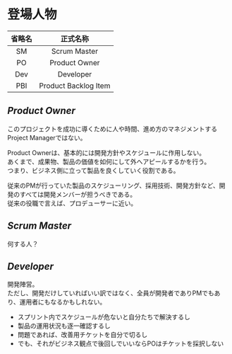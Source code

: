 # 登場人物

| 省略名 | 正式名称 |
| :----: | :--: |
| SM | Scrum Master |
| PO | Product Owner |
| Dev | Developer |
| PBI | Product Backlog Item |

## _Product Owner_

このプロジェクトを成功に導くために人や時間、進め方のマネジメントするProject Managerではない。

Product Ownerは、基本的には開発方針やスケジュールに作用しない。  
あくまで、成果物、製品の価値を如何にして外へアピールするかを行う。  
つまり、ビジネス側に立って製品を良くしていく役割である。

従来のPMが行っていた製品のスケジューリング、採用技術、開発方針など、開発のすべては開発メンバーが担うべきである。  
従来の役職で言えば、プロデューサーに近い。

## _Scrum Master_

何する人？

## _Developer_

開発陣営。  
ただし、開発だけしていればいい訳ではなく、全員が開発者でありPMでもあり、運用者にもなるかもしれない。

- スプリント内でスケジュールが危ないと自分たちで解決するし
- 製品の運用状況も逐一確認するし
- 問題であれば、改善用チケットを自分で切るし
- でも、それがビジネス観点で後回しでいいならPOはチケットを採択しない
